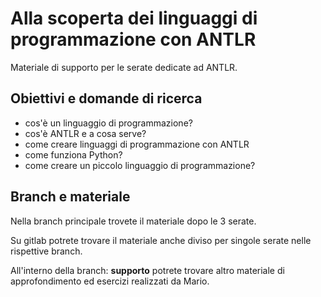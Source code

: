 # Alla scoperta dei linguaggi di programmazione con ANTLR

Materiale di supporto per le serate dedicate ad ANTLR.

## Obiettivi e domande di ricerca

- cos'è un linguaggio di programmazione?
- cos'è ANTLR e a cosa serve?
- come creare linguaggi di programmazione con ANTLR
- come funziona Python?
- come creare un piccolo linguaggio di programmazione?


## Branch e materiale

Nella branch principale trovete il materiale dopo le 3 serate.

Su gitlab potrete trovare il materiale anche diviso per singole serate nelle rispettive branch.

All'interno della branch: **supporto** potrete trovare altro materiale di approfondimento ed esercizi realizzati da Mario.
